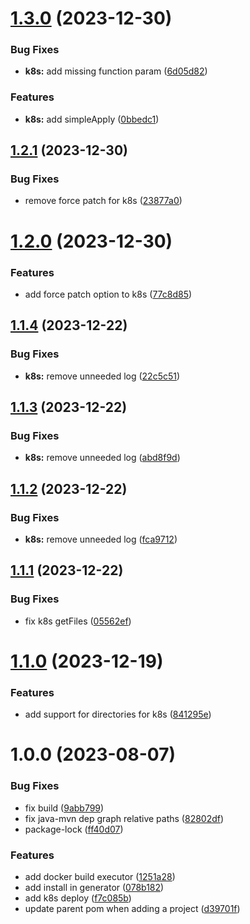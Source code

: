 # [1.3.0](https://github.com/dubemarcantoine/nx-dev-tools/compare/k8s/v1.2.1...k8s/v1.3.0) (2023-12-30)


### Bug Fixes

* **k8s:** add missing function param ([6d05d82](https://github.com/dubemarcantoine/nx-dev-tools/commit/6d05d82f28d9689689cf5ff98914ea5bb0db5557))


### Features

* **k8s:** add simpleApply ([0bbedc1](https://github.com/dubemarcantoine/nx-dev-tools/commit/0bbedc1da3356c36be6624d00ed4a8454df8ee35))

## [1.2.1](https://github.com/dubemarcantoine/nx-dev-tools/compare/k8s/v1.2.0...k8s/v1.2.1) (2023-12-30)


### Bug Fixes

* remove force patch for k8s ([23877a0](https://github.com/dubemarcantoine/nx-dev-tools/commit/23877a0f9402215c7dbb479f6b0bc485acc8d1bd))

# [1.2.0](https://github.com/dubemarcantoine/nx-dev-tools/compare/k8s/v1.1.4...k8s/v1.2.0) (2023-12-30)


### Features

* add force patch option to k8s ([77c8d85](https://github.com/dubemarcantoine/nx-dev-tools/commit/77c8d8561432a83e9ea8e48b068028a4ad0ea451))

## [1.1.4](https://github.com/dubemarcantoine/nx-dev-tools/compare/k8s/v1.1.3...k8s/v1.1.4) (2023-12-22)


### Bug Fixes

* **k8s:** remove unneeded log ([22c5c51](https://github.com/dubemarcantoine/nx-dev-tools/commit/22c5c51e00b25f11b20790c33069108067db79a7))

## [1.1.3](https://github.com/dubemarcantoine/nx-dev-tools/compare/k8s/v1.1.2...k8s/v1.1.3) (2023-12-22)


### Bug Fixes

* **k8s:** remove unneeded log ([abd8f9d](https://github.com/dubemarcantoine/nx-dev-tools/commit/abd8f9d9d82b1834dc1ec56be185a511cab68b4a))

## [1.1.2](https://github.com/dubemarcantoine/nx-dev-tools/compare/k8s/v1.1.1...k8s/v1.1.2) (2023-12-22)


### Bug Fixes

* **k8s:** remove unneeded log ([fca9712](https://github.com/dubemarcantoine/nx-dev-tools/commit/fca97125035a77e5b7b218e70ea07f12580dcada))

## [1.1.1](https://github.com/dubemarcantoine/nx-dev-tools/compare/k8s/v1.1.0...k8s/v1.1.1) (2023-12-22)


### Bug Fixes

* fix k8s getFiles ([05562ef](https://github.com/dubemarcantoine/nx-dev-tools/commit/05562ef0fe21cfca13212f757c4dcccd2f305f8f))

# [1.1.0](https://github.com/dubemarcantoine/nx-dev-tools/compare/k8s/v1.0.0...k8s/v1.1.0) (2023-12-19)


### Features

* add support for directories for k8s ([841295e](https://github.com/dubemarcantoine/nx-dev-tools/commit/841295e10f8b8b1aa5f4242d3642f9ede116ff95))

# 1.0.0 (2023-08-07)


### Bug Fixes

* fix build ([9abb799](https://github.com/dubemarcantoine/nx-dev-tools/commit/9abb7993147750c0f14514eae21bcd51f86e97d5))
* fix java-mvn dep graph relative paths ([82802df](https://github.com/dubemarcantoine/nx-dev-tools/commit/82802dfea9ec4c2e910c42a1dcabdf4ebf111c7f))
* package-lock ([ff40d07](https://github.com/dubemarcantoine/nx-dev-tools/commit/ff40d07ce36ebe523662b9ff4775d36a275ddde0))


### Features

* add docker build executor ([1251a28](https://github.com/dubemarcantoine/nx-dev-tools/commit/1251a28925fa3435ac1d75da7fe323c370296f02))
* add install in generator ([078b182](https://github.com/dubemarcantoine/nx-dev-tools/commit/078b182d64500c9bf9ef6f927223ab55d00838c7))
* add k8s deploy ([f7c085b](https://github.com/dubemarcantoine/nx-dev-tools/commit/f7c085b2b2c5793ee0a12c608311e2c96447a7b4))
* update parent pom when adding a project ([d39701f](https://github.com/dubemarcantoine/nx-dev-tools/commit/d39701f3a1252c64f0b78c10da2023a179fe1592))
